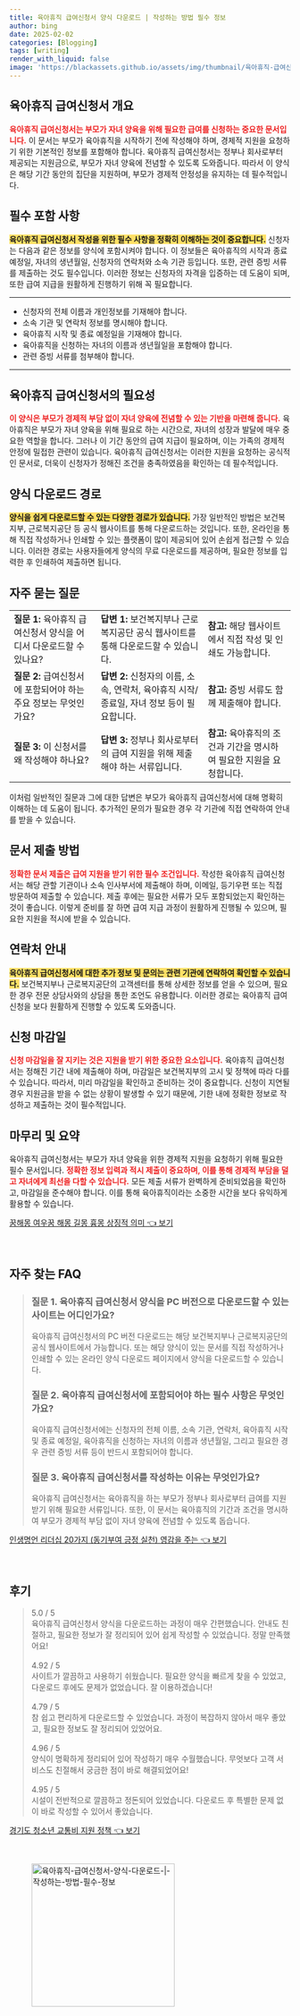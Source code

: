 ```yaml
---
title: 육아휴직 급여신청서 양식 다운로드 | 작성하는 방법 필수 정보
author: bing
date: 2025-02-02
categories: [Blogging]
tags: [writing]
render_with_liquid: false
image: 'https://blackassets.github.io/assets/img/thumbnail/육아휴직-급여신청서-양식-다운로드-|-작성하는-방법-필수-정보.webp'
---
```



<h2 id='육아휴직 급여신청서 개요'>육아휴직 급여신청서 개요</h2>

<p><b><span style="color: #ee2323;">육아휴직 급여신청서는 부모가 자녀 양육을 위해 필요한 급여를 신청하는 중요한 문서입니다.</span></b> 이 문서는 부모가 육아휴직을 시작하기 전에 작성해야 하며, 경제적 지원을 요청하기 위한 기본적인 정보를 포함해야 합니다. 육아휴직 급여신청서는 정부나 회사로부터 제공되는 지원금으로, 부모가 자녀 양육에 전념할 수 있도록 도와줍니다. 따라서 이 양식은 해당 기간 동안의 집단을 지원하며, 부모가 경제적 안정성을 유지하는 데 필수적입니다.</p>

<h2 id='필수 포함 사항'>필수 포함 사항</h2>

<p><b><span style="background-color: #ffe066;">육아휴직 급여신청서 작성을 위한 필수 사항을 정확히 이해하는 것이 중요합니다.</span></b> 신청자는 다음과 같은 정보를 양식에 포함시켜야 합니다. 이 정보들은 육아휴직의 시작과 종료 예정일, 자녀의 생년월일, 신청자의 연락처와 소속 기관 등입니다. 또한, 관련 증빙 서류를 제출하는 것도 필수입니다. 이러한 정보는 신청자의 자격을 입증하는 데 도움이 되며, 또한 급여 지급을 원활하게 진행하기 위해 꼭 필요합니다.</p>

<hr />

<ul>
    <li>신청자의 전체 이름과 개인정보를 기재해야 합니다.</li>
    <li>소속 기관 및 연락처 정보를 명시해야 합니다.</li>
    <li>육아휴직 시작 및 종료 예정일을 기재해야 합니다.</li>
    <li>육아휴직을 신청하는 자녀의 이름과 생년월일을 포함해야 합니다.</li>
    <li>관련 증빙 서류를 첨부해야 합니다.</li>
</ul>

<hr />

<h2 id='육아휴직 급여신청서의 필요성'>육아휴직 급여신청서의 필요성</h2>

<p><b><span style="color: #ee2323;">이 양식은 부모가 경제적 부담 없이 자녀 양육에 전념할 수 있는 기반을 마련해 줍니다.</span></b> 육아휴직은 부모가 자녀 양육을 위해 필요로 하는 시간으로, 자녀의 성장과 발달에 매우 중요한 역할을 합니다. 그러나 이 기간 동안의 급여 지급이 필요하며, 이는 가족의 경제적 안정에 밀접한 관련이 있습니다. 육아휴직 급여신청서는 이러한 지원을 요청하는 공식적인 문서로, 더욱이 신청자가 정해진 조건을 충족하였음을 확인하는 데 필수적입니다.</p>

<h2 id='양식 다운로드 경로'>양식 다운로드 경로</h2>

<p><b><span style="background-color: #ffe066;">양식을 쉽게 다운로드할 수 있는 다양한 경로가 있습니다.</span></b> 가장 일반적인 방법은 보건복지부, 근로복지공단 등 공식 웹사이트를 통해 다운로드하는 것입니다. 또한, 온라인을 통해 직접 작성하거나 인쇄할 수 있는 플랫폼이 많이 제공되어 있어 손쉽게 접근할 수 있습니다. 이러한 경로는 사용자들에게 양식의 무료 다운로드를 제공하며, 필요한 정보를 입력한 후 인쇄하여 제출하면 됩니다.</p>

<h2 id='자주 묻는 질문'>자주 묻는 질문</h2>

<table>
    <tr>
        <td><b>질문 1:</b> 육아휴직 급여신청서 양식을 어디서 다운로드할 수 있나요?</td>
        <td><b>답변 1:</b> 보건복지부나 근로복지공단 공식 웹사이트를 통해 다운로드할 수 있습니다.</td>
        <td><b>참고:</b> 해당 웹사이트에서 직접 작성 및 인쇄도 가능합니다.</td>
    </tr>
    <tr>
        <td><b>질문 2:</b> 급여신청서에 포함되어야 하는 주요 정보는 무엇인가요?</td>
        <td><b>답변 2:</b> 신청자의 이름, 소속, 연락처, 육아휴직 시작/종료일, 자녀 정보 등이 필요합니다.</td>
        <td><b>참고:</b> 증빙 서류도 함께 제출해야 합니다.</td>
    </tr>
    <tr>
        <td><b>질문 3:</b> 이 신청서를 왜 작성해야 하나요?</td>
        <td><b>답변 3:</b> 정부나 회사로부터의 급여 지원을 위해 제출해야 하는 서류입니다.</td>
        <td><b>참고:</b> 육아휴직의 조건과 기간을 명시하여 필요한 지원을 요청합니다.</td>
    </tr>
</table>

<p>이처럼 일반적인 질문과 그에 대한 답변은 부모가 육아휴직 급여신청서에 대해 명확히 이해하는 데 도움이 됩니다. 추가적인 문의가 필요한 경우 각 기관에 직접 연락하여 안내를 받을 수 있습니다.</p>

<h2 id='문서 제출 방법'>문서 제출 방법</h2>

<p><b><span style="color: #ee2323;">정확한 문서 제출은 급여 지원을 받기 위한 필수 조건입니다.</span></b> 작성한 육아휴직 급여신청서는 해당 관할 기관이나 소속 인사부서에 제출해야 하며, 이메일, 등기우편 또는 직접 방문하여 제출할 수 있습니다. 제출 후에는 필요한 서류가 모두 포함되었는지 확인하는 것이 좋습니다. 이렇게 준비를 잘 하면 급여 지급 과정이 원활하게 진행될 수 있으며, 필요한 지원을 적시에 받을 수 있습니다.</p>

<h2 id='연락처 안내'>연락처 안내</h2>

<p><b><span style="background-color: #ffe066;">육아휴직 급여신청서에 대한 추가 정보 및 문의는 관련 기관에 연락하여 확인할 수 있습니다.</span></b> 보건복지부나 근로복지공단의 고객센터를 통해 상세한 정보를 얻을 수 있으며, 필요한 경우 전문 상담사와의 상담을 통한 조언도 유용합니다. 이러한 경로는 육아휴직 급여 신청을 보다 원활하게 진행할 수 있도록 도와줍니다.</p>

<h2 id='신청 마감일'>신청 마감일</h2>

<p><b><span style="color: #ee2323;">신청 마감일을 잘 지키는 것은 지원을 받기 위한 중요한 요소입니다.</span></b> 육아휴직 급여신청서는 정해진 기간 내에 제출해야 하며, 마감일은 보건복지부의 고시 및 정책에 따라 다를 수 있습니다. 따라서, 미리 마감일을 확인하고 준비하는 것이 중요합니다. 신청이 지연될 경우 지원금을 받을 수 없는 상황이 발생할 수 있기 때문에, 기한 내에 정확한 정보로 작성하고 제출하는 것이 필수적입니다.</p>

<h2 id='마무리 및 요약'>마무리 및 요약</h2>

<p>육아휴직 급여신청서는 부모가 자녀 양육을 위한 경제적 지원을 요청하기 위해 필요한 필수 문서입니다. <b><span style="color: #ee2323;">정확한 정보 입력과 적시 제출이 중요하며, 이를 통해 경제적 부담을 덜고 자녀에게 최선을 다할 수 있습니다.</span></b> 모든 제출 서류가 완벽하게 준비되었음을 확인하고, 마감일을 준수해야 합니다. 이를 통해 육아휴직이라는 소중한 시간을 보다 유익하게 활용할 수 있습니다.</p>


<p><a class="click-button" title="꿈해몽 여우꿈 해몽 길몽 흉몽 상징적 의미" href="https://blackassets.github.io/posts/%EA%BF%88%ED%95%B4%EB%AA%BD-%EC%97%AC%EC%9A%B0%EA%BF%88-%ED%95%B4%EB%AA%BD-%EA%B8%B8%EB%AA%BD-%ED%9D%89%EB%AA%BD-%EC%83%81%EC%A7%95%EC%A0%81-%EC%9D%98%EB%AF%B8/" rel="dofollow">꿈해몽 여우꿈 해몽 길몽 흉몽 상징적 의미 👈 보기</a></p><br>
<h2 id='자주_찾는_FAQ'>자주 찾는 FAQ</h2>
<div itemscope="" itemtype="https://schema.org/FAQPage"> 
<blockquote> 
<div itemscope="" itemprop="mainEntity" itemtype="https://schema.org/Question"> 
<h3 itemprop="name">질문 1. 육아휴직 급여신청서 양식을 PC 버전으로 다운로드할 수 있는 사이트는 어디인가요?</h3> 
<div itemscope="" itemprop="acceptedAnswer" itemtype="https://schema.org/Answer"> 
<span itemprop="text"> 
<p>육아휴직 급여신청서의 PC 버전 다운로드는 해당 보건복지부나 근로복지공단의 공식 웹사이트에서 가능합니다. 또는 해당 양식이 있는 문서를 직접 작성하거나 인쇄할 수 있는 온라인 양식 다운로드 페이지에서 양식을 다운로드할 수 있습니다.</p> 
</span> 
</div> 
</div> 
<div itemscope="" itemprop="mainEntity" itemtype="https://schema.org/Question"> 
<h3 itemprop="name">질문 2. 육아휴직 급여신청서에 포함되어야 하는 필수 사항은 무엇인가요?</h3> 
<div itemscope="" itemprop="acceptedAnswer" itemtype="https://schema.org/Answer"> 
<span itemprop="text"> 
<p>육아휴직 급여신청서에는 신청자의 전체 이름, 소속 기관, 연락처, 육아휴직 시작 및 종료 예정일, 육아휴직을 신청하는 자녀의 이름과 생년월일, 그리고 필요한 경우 관련 증빙 서류 등이 반드시 포함되어야 합니다.</p> 
</span> 
</div> 
</div> 
<div itemscope="" itemprop="mainEntity" itemtype="https://schema.org/Question"> 
<h3 itemprop="name">질문 3. 육아휴직 급여신청서를 작성하는 이유는 무엇인가요?</h3> 
<div itemscope="" itemprop="acceptedAnswer" itemtype="https://schema.org/Answer"> 
<span itemprop="text"> 
<p>육아휴직 급여신청서는 육아휴직을 하는 부모가 정부나 회사로부터 급여를 지원받기 위해 필요한 서류입니다. 또한, 이 문서는 육아휴직의 기간과 조건을 명시하여 부모가 경제적 부담 없이 자녀 양육에 전념할 수 있도록 돕습니다.</p> 
</span> 
</div> 
</div> 
</blockquote> 
</div>
<p><a class="click-button" title="인생명언 리더십 20가지 (동기부여 긍정 실천) 영감을 주는" href="https://blackassets.github.io/posts/%EC%9D%B8%EC%83%9D%EB%AA%85%EC%96%B8-%EB%A6%AC%EB%8D%94%EC%8B%AD-20%EA%B0%80%EC%A7%80-(%EB%8F%99%EA%B8%B0%EB%B6%80%EC%97%AC-%EA%B8%8D%EC%A0%95-%EC%8B%A4%EC%B2%9C)-%EC%98%81%EA%B0%90%EC%9D%84-%EC%A3%BC%EB%8A%94/" rel="dofollow">인생명언 리더십 20가지 (동기부여 긍정 실천) 영감을 주는 👈 보기</a></p><br>
<h2 id='후기'>후기</h2>
<div itemscope itemtype="https://schema.org/Product">
  <blockquote>
  <div itemprop="review" itemscope itemtype="https://schema.org/Review">
      <div itemprop="reviewRating" itemscope itemtype="https://schema.org/Rating"> <span itemprop="ratingValue">5.0</span> / <span itemprop="bestRating">5</span> </div>
      <span itemprop="reviewBody">육아휴직 급여신청서 양식을 다운로드하는 과정이 매우 간편했습니다. 안내도 친절하고, 필요한 정보가 잘 정리되어 있어 쉽게 작성할 수 있었습니다. 정말 만족했어요!</span>
  </div>
  <br>
  <div itemprop="review" itemscope itemtype="https://schema.org/Review">
      <div itemprop="reviewRating" itemscope itemtype="https://schema.org/Rating"> <span itemprop="ratingValue">4.92</span> / <span itemprop="bestRating">5</span> </div>
      <span itemprop="reviewBody">사이트가 깔끔하고 사용하기 쉬웠습니다. 필요한 양식을 빠르게 찾을 수 있었고, 다운로드 후에도 문제가 없었습니다. 잘 이용하겠습니다!</span>
  </div>
  <br>
  <div itemprop="review" itemscope itemtype="https://schema.org/Review">
      <div itemprop="reviewRating" itemscope itemtype="https://schema.org/Rating"> <span itemprop="ratingValue">4.79</span> / <span itemprop="bestRating">5</span> </div>
      <span itemprop="reviewBody">참 쉽고 편리하게 다운로드할 수 있었습니다. 과정이 복잡하지 않아서 매우 좋았고, 필요한 정보도 잘 정리되어 있었어요.</span>
  </div>
  <br>
  <div itemprop="review" itemscope itemtype="https://schema.org/Review">
      <div itemprop="reviewRating" itemscope itemtype="https://schema.org/Rating"> <span itemprop="ratingValue">4.96</span> / <span itemprop="bestRating">5</span> </div>
      <span itemprop="reviewBody">양식이 명확하게 정리되어 있어 작성하기 매우 수월했습니다. 무엇보다 고객 서비스도 친절해서 궁금한 점이 바로 해결되었어요!</span>
  </div>
  <br>
  <div itemprop="review" itemscope itemtype="https://schema.org/Review">
      <div itemprop="reviewRating" itemscope itemtype="https://schema.org/Rating"> <span itemprop="ratingValue">4.95</span> / <span itemprop="bestRating">5</span> </div>
      <span itemprop="reviewBody">시설이 전반적으로 깔끔하고 정돈되어 있었습니다. 다운로드 후 특별한 문제 없이 바로 작성할 수 있어서 좋았습니다.</span>
  </div>
  </blockquote>
</div>
<p><a class="click-button" title="경기도 청소년 교통비 지원 정책" href="https://blackassets.github.io/posts/%EA%B2%BD%EA%B8%B0%EB%8F%84-%EC%B2%AD%EC%86%8C%EB%85%84-%EA%B5%90%ED%86%B5%EB%B9%84-%EC%A7%80%EC%9B%90-%EC%A0%95%EC%B1%85/" rel="dofollow">경기도 청소년 교통비 지원 정책 👈 보기</a></p><br>
<figure class="image"><img src="https://blackassets.github.io/assets/img/thumbnail/육아휴직-급여신청서-양식-다운로드-|-작성하는-방법-필수-정보.webp" alt="육아휴직-급여신청서-양식-다운로드-|-작성하는-방법-필수-정보" width="256" height="256"></figure>